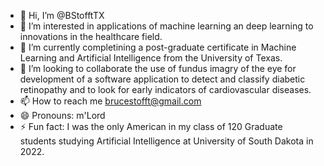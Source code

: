 - 👋 Hi, I’m @BStofftTX
- 👀 I’m interested in applications of machine learning an deep learning to innovations in the healthcare field.
- 🌱 I’m currently completining a post-graduate certificate in Machine Learning and Artificial Intelligence from the University of Texas.
- 💞️ I’m looking to collaborate the use of fundus imagry of the eye for development of a software application to detect and classify diabetic retinopathy and to look for early indicators of cardiovascular diseases.
- 📫 How to reach me brucestofft@gmail.com
- 😄 Pronouns: m'Lord
- ⚡ Fun fact: I was the only American in my class of 120 Graduate students studying Artificial Intelligence at University of South Dakota in 2022.

<!---
BStofftTX/BStofftTX is a ✨ special ✨ repository because its `README.md` (this file) appears on your GitHub profile.
You can click the Preview link to take a look at your changes.
--->
